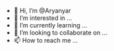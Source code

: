 - 👋 Hi, I’m @Aryanyar
- 👀 I’m interested in ...
- 🌱 I’m currently learning ...
- 💞️ I’m looking to collaborate on ...
- 📫 How to reach me ...

<!---
Aryanyar/Aryanyar is a ✨ special ✨ repository because its `README.md` (this file) appears on your GitHub profile.
You can click the Preview link to take a look at your changes.
--->

